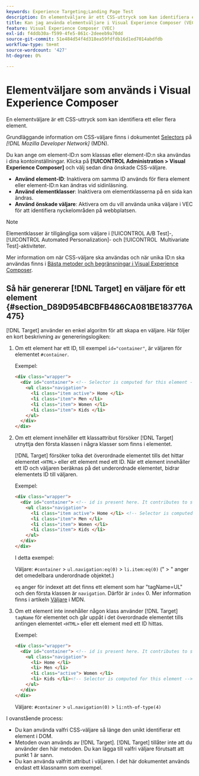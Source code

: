 ```yaml
---
keywords: Experience Targeting;Landing Page Test
description: En elementväljare är ett CSS-uttryck som kan identifiera ett eller flera element. Lär dig använda elementväljare i Adobe [!DNL Target] Visual Experience Composer (VEC).
title: Kan jag använda elementväljare i Visual Experience Composer (VEC)?
feature: Visual Experience Composer (VEC)
exl-id: f4ddb30a-f599-4fe5-861c-2deeeb9a70dd
source-git-commit: 51e484d54f4d318ea59fdfdb16d1ed7014abdfdb
workflow-type: tm+mt
source-wordcount: '427'
ht-degree: 0%

---
```


# Elementväljare som används i Visual Experience Composer

En elementväljare är ett CSS-uttryck som kan identifiera ett eller flera element.

Grundläggande information om CSS-väljare finns i dokumentet [Selectors](https://developer.mozilla.org/en-US/docs/Web/Guide/CSS/Getting_started/Selectors) på *[!DNL Mozilla Developer Network]* (MDN).

Du kan ange om element-ID:n som klassas eller element-ID:n ska användas i dina kontoinställningar. Klicka på **[!UICONTROL Administration > Visual Experience Composer]** och välj sedan dina önskade CSS-väljare.

* **Använd element-ID**: Inaktivera om samma ID används för flera element eller element-ID:n kan ändras vid sidinläsning.
* **Använd elementklasser**: Inaktivera om elementklasserna på en sida kan ändras.
* **Använd önskade väljare**: Aktivera om du vill använda unika väljare i VEC för att identifiera nyckelområden på webbplatsen.

>[!NOTE]
>
>Elementklasser är tillgängliga som väljare i [!UICONTROL A/B Test]-, [!UICONTROL Automated Personalization]- och [!UICONTROL &#x200B; Multivariate Test]-aktiviteter.

Mer information om när CSS-väljare ska användas och när unika ID:n ska användas finns i [Bästa metoder och begränsningar i Visual Experience Composer](/help/main/c-experiences/c-visual-experience-composer/experience-composer-best-practices.md#concept_E284B3F704C04406B174D9050A2528A6).

## Så här genererar [!DNL Target] en väljare för ett element {#section_D89D954BCBFB486CA081BE183776A475}

[!DNL Target] använder en enkel algoritm för att skapa en väljare. Här följer en kort beskrivning av genereringslogiken:

1. Om ett element har ett ID, till exempel `id="container"`, är väljaren för elementet `#container`.

   Exempel:

   ```html
   <div class="wrapper">
     <div id="container"> <!-- Selector is computed for this element -->
       <ul class="navigation">
         <li class="item active"> Home </li>
         <li class="item"> Men </li>
         <li class="item"> Women </li>
         <li class="item"> Kids </li>
       </ul>
     </div>
   </div>
   ```

1. Om ett element innehåller ett klassattribut försöker [!DNL Target] utnyttja den första klassen i några klasser som finns i elementet.

   [!DNL Target] försöker tolka det överordnade elementet tills det hittar elementet `<HTML>` eller ett element med ett ID. När ett element innehåller ett ID och väljaren beräknas på det underordnade elementet, bidrar elementets ID till väljaren.

   Exempel:

   ```html
   <div class="wrapper">
     <div id="container"> <!-- id is present here. It contributes to selector -->
       <ul class="navigation">
         <li class="item active"> Home </li> <!-- Selector is computed for this element -->
         <li class="item"> Men </li>
         <li class="item"> Women </li>
         <li class="item"> Kids </li>
       </ul>
     </div>
   </div>
   ```

   I detta exempel:

   Väljare: `#container` > `ul.navigation:eq(0)` > `li.item:eq(0)` (&quot; > &quot; anger det omedelbara underordnade objektet.)

   `eq` anger för indexet att det finns ett element som har &quot;tagName=UL&quot; och den första klassen är `navigation`. Därför är `index` 0. Mer information finns i artikeln [Väljare](https://developer.mozilla.org/en-US/docs/Web/Guide/CSS/Getting_started/Selectors) i MDN.

1. Om ett element inte innehåller någon klass använder [!DNL Target] `tagName` för elementet och går uppåt i det överordnade elementet tills antingen elementet `<HTML>` eller ett element med ett ID hittas.

   Exempel:

   ```html
   <div class="wrapper">
     <div id="container"> <!-- id is present here. It contributes to selector -->
       <ul class="navigation">
         <li> Home </li>
         <li> Men </li>
         <li class="active"> Women </li>
         <li> Kids </li><!-- Selector is computed for this element -->
       </ul>
     </div>
   </div>
   ```

   Väljare: `#container` > `ul.navigation(0)` > `li:nth-of-type(4)`

I ovanstående process:

* Du kan använda valfri CSS-väljare så länge den unikt identifierar ett element i DOM.
* Metoden ovan används av [!DNL Target]. [!DNL Target] tillåter inte att du använder den här metoden. Du kan lägga till valfri väljare förutsatt att punkt 1 är sann.
* Du kan använda valfritt attribut i väljaren. I det här dokumentet används endast ett klassnamn som exempel.
